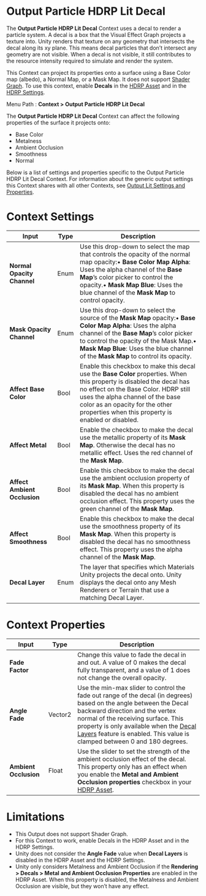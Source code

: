 # Output Particle HDRP Lit Decal

The **Output Particle HDRP Lit Decal** Context uses a decal to render a particle system. A decal is a box that the Visual Effect Graph projects a texture into. Unity renders that texture on any geometry that intersects the decal along its xy plane. This means decal particles that don’t intersect any geometry are not visible. When a decal is not visible, it still contributes to the resource intensity required to simulate and render the system.

This Context can project its properties onto a surface using a Base Color map (albedo), a Normal Map, or a Mask Map. It does not support [Shader Graph](https://docs.unity3d.com/Packages/com.unity.shadergraph@latest). To use this context, enable **Decals** in the [HDRP Asset](https://docs.unity3d.com/Packages/com.unity.render-pipelines.high-definition@latest/index.html?subfolder=/manual/HDRP-Asset.html) and in the [HDRP Settings](https://docs.unity3d.com/Packages/com.unity.render-pipelines.high-definition@latest?subfolder=/manual/Frame-Settings.html).

Menu Path : **Context > Output Particle HDRP Lit Decal**

The **Output Particle HDRP Lit Decal** Context can affect the following properties of the surface it projects onto:

- Base Color
- Metalness
- Ambient Occlusion
- Smoothness
- Normal

Below is a list of settings and properties specific to the Output Particle HDRP Lit Decal Context. For information about the generic output settings this Context shares with all other Contexts, see [Output Lit Settings and Properties](Context-OutputLitSettings.md).

# Context Settings

| **Input**                    | **Type** | **Description**                                              |
| ---------------------------- | -------- | ------------------------------------------------------------ |
| **Normal Opacity Channel**   | Enum     | Use this drop-down to select the map that controls the opacity of the normal map opacity:• **Base Color Map Alpha**: Uses the alpha channel of the **Base Map**’s color picker to control the opacity.• **Mask Map Blue**: Uses the blue channel of the **Mask Map** to control opacity. |
| **Mask Opacity Channel**     | Enum     | Use this drop-down to select the source of the **Mask Map** opacity:• **Base Color Map Alpha**: Uses the alpha channel of the **Base Map**’s color picker to control the opacity of the Mask Map.• **Mask Map Blue**: Uses the blue channel of the **Mask Map**  to control its opacity. |
| **Affect Base Color**        | Bool     | Enable this checkbox to make this decal use the **Base Color** properties.  When this property is disabled the decal has no effect on the  Base Color.  HDRP still uses the alpha channel of the base color as an opacity for the other properties when this property is enabled or disabled. |
| **Affect Metal**             | Bool     | Enable the checkbox to make the decal use the metallic property of its **Mask Map**. Otherwise the decal has no metallic effect. Uses the red channel of the **Mask Map**. |
| **Affect Ambient Occlusion** | Bool     | Enable this checkbox to make the decal use the ambient occlusion property of its **Mask Map**. When this property is disabled the decal has no ambient occlusion effect. This property uses the green channel of the **Mask Map**. |
| **Affect Smoothness**        | Bool     | Enable this checkbox to make the decal use the smoothness property of its **Mask Map**.  When this property is disabled the decal has no smoothness effect.  This property uses the alpha channel of the **Mask Map**. |
| **Decal Layer**              | Enum     | The layer that specifies which Materials Unity projects the decal onto.  Unity displays the decal onto any Mesh Renderers or Terrain that use a matching Decal Layer. |



# Context Properties

| **Input**             | **Type** | **Description**                                              |
| --------------------- | -------- | ------------------------------------------------------------ |
| **Fade Factor**       |          | Change this value to fade the decal in and out. A value of 0 makes the decal fully transparent, and a value of 1 does not change the overall opacity. |
| **Angle Fade**        | Vector2  | Use the min-max slider to control the fade out range of the decal (in degrees) based on the angle between the Decal backward direction and the vertex normal of the receiving surface.  This property is only available when the [Decal Layers](https://docs.unity3d.com/Packages/com.unity.render-pipelines.high-definition@12.0/manual/Decal.html) feature is enabled. This value is clamped between 0 and 180 degrees. |
| **Ambient Occlusion** | Float    | Use the slider to set the strength of the ambient occlusion effect of the decal. This property only has an effect when you enable the **Metal and Ambient Occlusion properties** checkbox in your [HDRP Asset](https://docs.unity3d.com/Packages/com.unity.render-pipelines.high-definition@12.0/manual/HDRP-Asset.html#Decals). |



# Limitations

- This Output does not support Shader Graph.
- For this Context to work, enable Decals in the HDRP Asset and in the HDRP Settings.
- Unity does not consider the **Angle Fade** value when **Decal Layers** is disabled in the HDRP Asset and the HDRP Settings.
- Unity only considers Metalness and Ambient Occlusion if the **Rendering > Decals > Metal** **and Ambient Occlusion Properties** are enabled in the HDRP Asset. When this property is disabled, the Metalness and Ambient Occlusion are visible, but they won’t have any effect.
